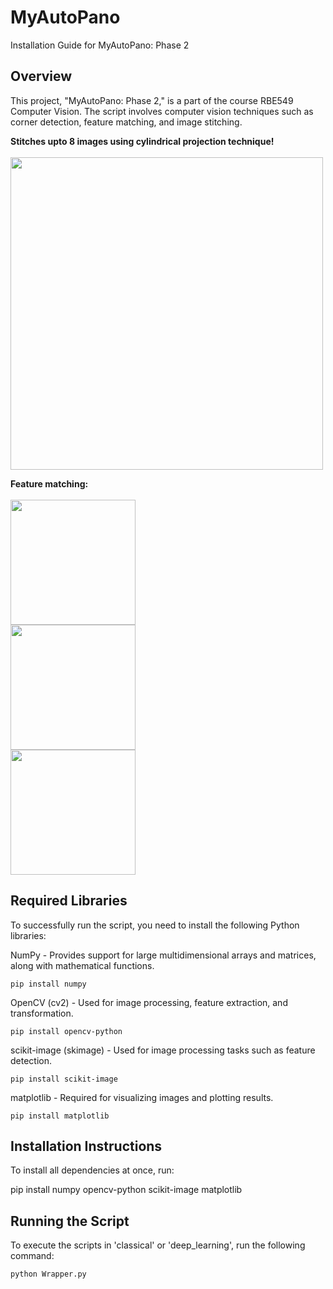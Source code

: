 # MyAutoPano
Installation Guide for MyAutoPano: Phase 2

## Overview

This project, "MyAutoPano: Phase 2," is a part of the course RBE549 Computer Vision. The script involves computer vision techniques such as corner detection, feature matching, and image stitching.

**Stitches upto 8 images using cylindrical projection technique!**
<br>
<br>
<img src="https://github.com/user-attachments/assets/d28fb46c-3540-43ac-be15-8eaa5edaef9e" width="500">

**Feature matching:**
<br>
<br>
<img src="https://github.com/user-attachments/assets/d1b1c086-84dc-4a65-b401-414b5b0b3a5c" height="200">
<br>
<img src="https://github.com/user-attachments/assets/0d434f6d-b70f-46b3-bdef-628cb1118a7c" height="200">
<br>
<img src="https://github.com/user-attachments/assets/2cb0a347-5037-4140-aeb3-7b37484c6897" height="200">


## Required Libraries

To successfully run the script, you need to install the following Python libraries:

NumPy - Provides support for large multidimensional arrays and matrices, along with mathematical functions.

```pip install numpy```

OpenCV (cv2) - Used for image processing, feature extraction, and transformation.

```pip install opencv-python```

scikit-image (skimage) - Used for image processing tasks such as feature detection.

```pip install scikit-image```

matplotlib - Required for visualizing images and plotting results.

```pip install matplotlib```

## Installation Instructions

To install all dependencies at once, run:

pip install numpy opencv-python scikit-image matplotlib

## Running the Script

To execute the scripts in 'classical' or 'deep_learning', run the following command:

```python Wrapper.py```

